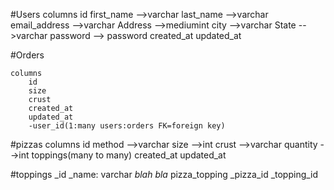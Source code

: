 #Users
    columns
        id
        first_name -->varchar
        last_name   -->varchar
        email_address -->varchar
        Address     -->mediumint
        city  -->varchar
        State -->varchar
        password --> password
        created_at
        updated_at

 #Orders

    columns
        id
        size
        crust
        created_at
        updated_at
        -user_id(1:many users:orders FK=foreign key)

#pizzas
    columns
        id
        method -->varchar
        size -->int
        crust  -->varchar
        quantity -->int
        toppings(many to many)
        created_at
        updated_at

#toppings
    _id
    _name: varchar
    _blah bla_
pizza_topping
        _pizza_id
        _topping_id